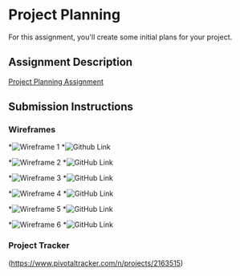# Project Planning
For this assignment, you'll create some initial plans for your project.

## Assignment Description
[Project Planning Assignment](https://education.launchcode.org/liftoff/assignments/planning/)

## Submission Instructions

### Wireframes

*![Wireframe 1](/20180424_151558.jpg)
	*![Github Link](https://github.com/katherineionehalliburton/BattleBuddies/blob/master/Wireframes/20180424_151558.jpg)

*![Wireframe 2](/20180424_151612.jpg)
	*![GitHub Link](https://github.com/katherineionehalliburton/BattleBuddies/blob/master/Wireframes/20180424_151612.jpg)

*![Wireframe 3](/20180424_151625.jpg)
	*![GitHub Link](https://github.com/katherineionehalliburton/BattleBuddies/blob/master/Wireframes/20180424_151625.jpg)

*![Wireframe 4](/20180424_151635.jpg)
	*![GitHub Link](https://github.com/katherineionehalliburton/BattleBuddies/blob/master/Wireframes/20180424_151635.jpg)

*![Wireframe 5](/20180424_151650.jpg)
	*![GitHub Link](https://github.com/katherineionehalliburton/BattleBuddies/blob/master/Wireframes/20180424_151650.jpg)

*![Wireframe 6](/20180424_151704.jpg)
	*![GitHub Link](https://github.com/katherineionehalliburton/BattleBuddies/blob/master/Wireframes/20180424_151704.jpg)

### Project Tracker
(https://www.pivotaltracker.com/n/projects/2163515)
